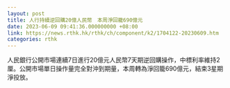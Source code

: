 ```yaml
---
layout: post
title: 人行持續逆回購20億人民幣　本周淨回籠690億元
date: 2023-06-09 09:41:36.000000000 +08:00
link: https://news.rthk.hk/rthk/ch/component/k2/1704122-20230609.htm
categories: rthk
---
```


人民銀行公開市場連續7日進行20億元人民幣7天期逆回購操作，中標利率維持2厘。公開市場單日操作量完全對沖到期量，本周轉為淨回籠690億元，結束3星期淨投放。
